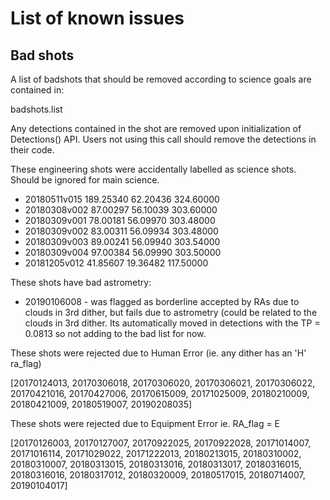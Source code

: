 # List of known issues

## Bad shots

A list of badshots that should be removed according to science goals are contained in:

badshots.list

Any detections contained in the shot are removed upon initialization of Detections() API. Users not using this call should remove the detections in their code.

These engineering shots were accidentally labelled as science shots. Should be ignored for main science. 
* 20180511v015 189.25340 62.20436 324.60000 
* 20180308v002 87.00297 56.10039 303.60000 
* 20180309v001 78.00181 56.09970 303.48000 
* 20180309v002 83.00311 56.09934 303.48000 
* 20180309v003 89.00241 56.09940 303.54000 
* 20180309v004 97.00384 56.09990 303.50000 
* 20181205v012 41.85607 19.36482 117.50000

These shots have bad astrometry:
* 20190106008 - was flagged as borderline accepted by RAs due to clouds in 3rd dither, but fails due to astrometry (could be related to the clouds in 3rd dither. Its automatically moved in detections with the TP = 0.0813 so not adding to the bad list for now.

These shots were rejected due to Human Error (ie. any dither has an 'H' ra_flag)

[20170124013, 20170306018, 20170306020, 20170306021, 20170306022,
       20170421016, 20170427006, 20170615009, 20171025009, 20180210009,
       20180421009, 20180519007, 20190208035]
      

These shots were rejected due to Equipment Error ie. RA_flag = E

[20170126003, 20170127007, 20170922025, 20170922028, 20171014007,
       20171016114, 20171029022, 20171222013, 20180213015, 20180310002,
       20180310007, 20180313015, 20180313016, 20180313017, 20180316015,
       20180316016, 20180317012, 20180320009, 20180517015, 20180714007,
       20190104017]
